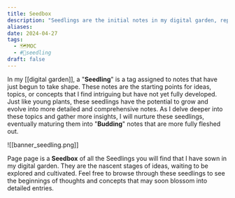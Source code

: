 ```yaml
---
title: Seedbox
description: "Seedlings are the initial notes in my digital garden, representing ideas that have just been planted and are ready to grow."
aliases: 
date: 2024-04-27
tags:
  - 🗺️MOC
  - #🌱seedling 
draft: false
---
```


In my [[digital garden]], a "**Seedling**" is a tag assigned to notes that have just begun to take shape. These notes are the starting points for ideas, topics, or concepts that I find intriguing but have not yet fully developed. Just like young plants, these seedlings have the potential to grow and evolve into more detailed and comprehensive notes. As I delve deeper into these topics and gather more insights, I will nurture these seedlings, eventually maturing them into "**Budding**" notes that are more fully fleshed out.

![[banner_seedling.png]]

Page page is a **Seedbox** of all the Seedlings you will find that I have sown in my digital garden. They are the nascent stages of ideas, waiting to be explored and cultivated. Feel free to browse through these seedlings to see the beginnings of thoughts and concepts that may soon blossom into detailed entries.
